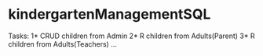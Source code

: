 # kindergartenManagementSQL
Tasks:
    1* CRUD children from Admin
    2* R children from Adults(Parent)
    3* R children from Adults(Teachers)
    ...

